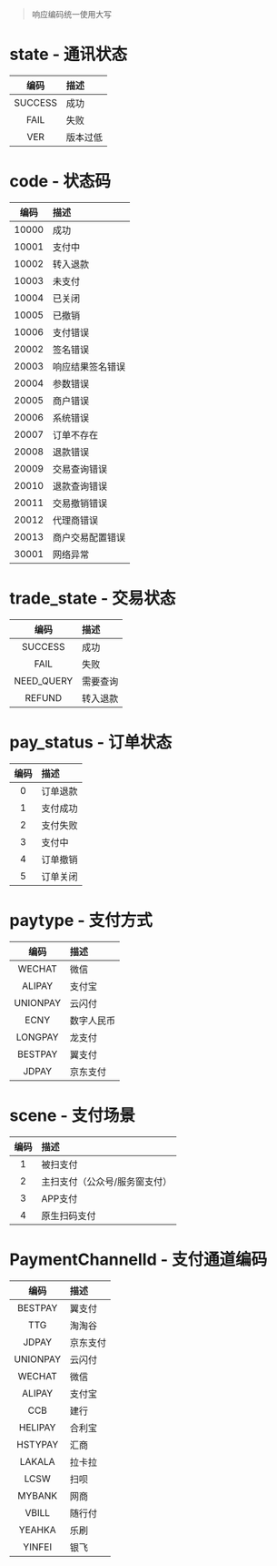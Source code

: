 > 响应编码统一使用大写

# state - 通讯状态

| **编码** | **描述** |
| :---: | :--------- |
| SUCCESS | 成功 |
| FAIL | 失败 |
| VER | 版本过低 |

# code - 状态码

| **编码** | **描述** |
| :---: | :--------- |
| 10000 | 成功 |
| 10001 | 支付中 |
| 10002 | 转入退款 |
| 10003 | 未支付 |
| 10004 | 已关闭 |
| 10005 | 已撤销 |
| 10006 | 支付错误 |
| 20002 | 签名错误 |
| 20003 | 响应结果签名错误 |
| 20004 | 参数错误 |
| 20005 | 商户错误 |
| 20006 | 系统错误 |
| 20007 | 订单不存在 |
| 20008 | 退款错误 |
| 20009 | 交易查询错误 |
| 20010 | 退款查询错误 |
| 20011 | 交易撤销错误 |
| 20012 | 代理商错误 |
| 20013 | 商户交易配置错误 |
| 30001 | 网络异常 |

# trade_state - 交易状态

| **编码** | **描述** |
| :---: | :--------- |
| SUCCESS | 成功 |
| FAIL | 失败 |
| NEED_QUERY | 需要查询 |
| REFUND | 转入退款 |

# pay_status - 订单状态

| **编码** | **描述** |
| :---: | :--------- |
| 0 | 订单退款 |
| 1 | 支付成功 |
| 2 | 支付失败 |
| 3 | 支付中 |
| 4 | 订单撤销 |
| 5 | 订单关闭 |

# paytype - 支付方式

| **编码** | **描述** |
| :---: | :--------- |
| WECHAT | 微信 |
| ALIPAY | 支付宝 |
| UNIONPAY | 云闪付 |
| ECNY | 数字人民币 |
| LONGPAY | 龙支付 |
| BESTPAY | 翼支付 |
| JDPAY | 京东支付 |

# scene - 支付场景

| **编码** | **描述** |
| :---: | :--------- |
| 1 | 被扫支付 |
| 2 | 主扫支付（公众号/服务窗支付） |
| 3 | APP支付 |
| 4 | 原生扫码支付 |

# PaymentChannelId - 支付通道编码

| **编码** | **描述** |
| :---: | :--------- |
| BESTPAY | 翼支付 |
| TTG | 淘淘谷 |
| JDPAY | 京东支付 |
| UNIONPAY | 云闪付 |
| WECHAT | 微信 |
| ALIPAY | 支付宝 |
| CCB | 建行 |
| HELIPAY | 合利宝 |
| HSTYPAY | 汇商 |
| LAKALA | 拉卡拉 |
| LCSW | 扫呗 |
| MYBANK | 网商 |
| VBILL | 随行付 |
| YEAHKA | 乐刷 |
| YINFEI | 银飞 |

<!-- 

# picType - 进件图片类型

| **编码** | **描述** |
| :---: | :--------- |
| 1 | 二代身份证 |
| 2 | 营业执照 |
| 3 | 组织机构证件照 |
| 4 | 商户协议照 |

# typeId - 图像识别类型

| **编码** | **描述** |
| :---: | :--------- |
| 2 | 二代身份证正面 |
| 3 | 二代身份证背面 |
| 17 | 银行卡 |
| 2008 | 营业执照 |

# DealType - 经营类型

| **编码** | **描述** |
| :---: | :--------- |
| 0 | 实体 |
| 1 | 虚拟 |

# LegalPersonType - 营业执照持有人类型

| **编码** | **描述** |
| :---: | :--------- |
| 0 | 个人 |
| 1 | 企业 |

# LegalPersonCertType - 法人证件类型

| **编码** | **描述** |
| :---: | :--------- |
| 0 | 身份证 |
| 1 | 护照 |

# （QrCodeMchApply - 商户进件）flag_type - 商户类型

| **编码** | **描述** |
| :---: | :--------- |
| 0 | 个体户 |
| 1 | 企业 |
| 2 | 政府及事业单位 |

# AccountType - 结算账户类型

| **编码** | **描述** |
| :---: | :--------- |
| 1 | 企业 |
| 2 | 个人 |

# IdCardType - 结算账户银行卡持卡人证件类型

| **编码** | **描述** |
| :---: | :--------- |
| 1 | 身份证 |
| 2 | 护照 |

-->
